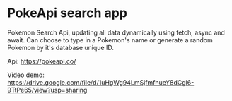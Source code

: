 # PokeApi search app

Pokemon Search Api, updating all data dynamically using fetch, async and await. 
Can choose to type in a Pokemon's name or generate a random Pokemon by it's database unique ID.

Api: https://pokeapi.co/

Video demo: https://drive.google.com/file/d/1uHgWg94LmSjfmfnueY8dCgl6-9TtPe65/view?usp=sharing